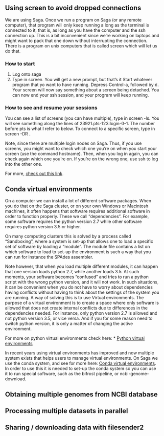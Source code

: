## Using screen to avoid dropped connections

We are using Saga. Once we run a program on Saga (or any remote computer), that program will only keep running a long as the terminal is connected to it, that is, as long as you have the computer and the ssh connection up. This is a bit inconvenient since we’re working on laptops and might want to pack that one down without interrupting the connection. There is a program on unix computers that is called screen which will let us do that.

### How to start
1. Log onto saga
2. Type in screen. You will get a new prompt, but that’s it
Start whatever program that yo want to have running.
Depress Control-a, followed by d. Your screen will now say something about a screen being detached.
You can now end your ssh session, and your program will keep running.

### How to see and resume your sessions
You can see a list of screens (you can have multiple), type in screen -ls. You will see something along the lines of 23921.pts-123.login-0-1. The number before pts is what I refer to below. To connect to a specific screen, type in screen -DR <number>.

Note, since there are multiple login nodes on Saga. Thus, if you use screens, you might want to check which one you’re on when you start your screen (use the command hostname). Then, when you log in again, you can check again which one you’re on. If you’re on the wrong one, use ssh to log into the other one.

For more, [check out this link](https://www.tecmint.com/screen-command-examples-to-manage-linux-terminals/).
  

## Conda virtual environments
On a computer we can install a lot of different software packages. When you do that on the Saga cluster, or on your own Windows or Macintosh machines, it often happens that software requires additional software in order to function properly. These we call “dependencies”. For example, some software requires the python version 2.7 while other software requires python version 3.5 or higher.

On many computing clusters this is solved by a process called “Sandboxing”, where a system is set-up that allows one to load a specific set of software by loading a “module”. The module file contains a list on which software to load to set-up the environment is such a way that you can run for instance the SPAdes assembler.

Note however, that when you load multiple different modules, it can happen that one version loads python 2.7, while another loads 3.5. At such moments, your software becomes “confused” and tries to run a python script with the wrong python version, and it will not work. In such situations, it can be convenient when you do not have to worry about dependencies having conflicts without having to think about the settings of the system you are running. A way of solving this is to use Virtual environments. The purpose of a virtual environment is to create a space where only software is allowed that does not create internal conflicts due to differences in the dependencies needed. For instance, only python version 2.7 is allowed and not python version 3.5, or vice versa. And if you for some reason need to switch python version, it is only a matter of changing the active environment.

For more on python virtual environments check here: * [Python virtual environments](https://realpython.com/python-virtual-environments-a-primer/)
  
In recent years using virtual environments has improved and now multiple system exists that helps users to manage virtual environments. On Saga we use the conda system, and see for more here: [Conda virtual environments](https://conda.io/projects/conda/en/latest/user-guide/tasks/manage-environments.html). In order to use this it is needed to set-up the conda system so you can use it to run special software, such as the bifrost pipeline, or ncbi-genome-download.

## Obtaining multiple genomes from NCBI database

## Processing multiple datasets in parallel

## Sharing / downloading data with filesender2
